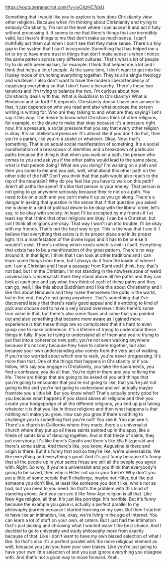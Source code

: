 https://youtubetranscript.com/?v=iyC4zHC7dxU

 Something that I would like you to explore is how does Christianity view other religions. Because when I'm thinking about Christianity and trying to embody Christianity, I'm not at the level where I can accept it and act it fully without processing it. It seems to me that there's things that are incredibly valid, but there's things to me that don't make as much sense. I can't truthfully act them out when I don't see that they make sense. There's a tiny gap in the system that I can't incorporate. Something that has helped me a lot to try to have more trust in things that don't make sense is when I notice the same pattern across very different cultures. That's what a lot of people try to do with perennialism, for example. I think that helped me a lot and I think that helps a lot of people. At the same time, I don't want to get into the Huxley mode of crunching everything together. They're all a single theology and whatever. I also don't want to have the modern liberal tendency of equalizing everything so that I don't have a hierarchy. There's these two tensions and I'm trying to balance the two. I'm curious about how Christianity deals with this. What is Buddhism to Christianity? What is Hinduism and so forth? It depends. Christianity doesn't have one answer to that. It just depends on who you read and also what purpose the person writing is writing for. Who are they talking to and what are they saying? Let's say it this way. The desire to know what Christians think of other religions, for example, or the desire to make that okay because it's a pressure right now. It's a pressure, a social pressure that you say that every other religion is okay. It's an intellectual pressure. It's almost like if you don't do that, then you're a pariah, like you're a zealot or whatever. Okay. Now, that's something. That is an actual social manifestation of something. It's a social manifestation of a breakdown of identities and a breakdown of particular paths because the thing is that when you walk on a path, the person who comes to you and ask you if the other paths would lead to the same place, what is that person doing? What are you doing? I'm walking on a path and then you come to me and you ask, well, what about this other path on the other side of the hill? Don't you think that that path would also reach to the top of the mountain? Why do you feel like you have to walk on this path? Aren't all paths the same? It's like that person is your enemy. That person is not going to go anywhere seriously because they're not on a path. You need to be on a path and you can't make it up as you go along. There's a danger in asking that question in the sense that if that question you asked me is done in a kind of political desire to be okay with the liberal order, let's say, to be okay with society. At least I'll be accepted by my friends if I at least say that I think that other religions are okay. I can be a Christian, but not I think all religions are okay. That way I won't run into trouble. I'll be okay with my friends. That's not the best way to go. This is the way that I see it. I believe that everything that exists is in its proper place and in its proper light. It is a manifestation of the divine logos and it has to be or else it wouldn't exist. There's nothing which exists which is evil in itself. Everything that exists has to be a manifestation of the great pattern. There's no way around it. In that light, I think that I can look at other traditions and I can learn some things from them, but I always do it from the inside of where I am. I am a Christian and I hear a passage from Rumi and I think, hey, that's not bad, but I'm the Christian. I'm not standing in the nowhere zone of weird universalism. Universalists think they stand above all the paths and they can look at each one and say what they think of each of these paths and they can go, well, I like this about Buddhism and I like this about Christianity and I like this about Hinduism and they make themselves the gods in the world, but in the end, they're not going anywhere. That's something that I've discovered lately that there's really good appeal and it's enticing to kind of pick and choose and to have a very broad overview. I think there's some true value in that, but there's also some flaws and some that you pointed out and also something that became more aware as I gained more experience is that these things are so complicated that it's hard to even grasp one to make coherence. It's a lifetime of trying to understand these things in fully. If you're trying to understand all of them and you're trying to put that into a coherence new path, you're not even walking anywhere because it's not only because they have to cohere together, but also because your own understanding also comes from the very act of walking. If you're too worried about which one to walk, you're never progressing. It's more than that. One of the things that happens in Christianity or if you follow, let's say you engage in Christianity, you take the sacraments, you find a confessor, you do all that. You're right in there and you're living the life. There are things that are going to be asked of you and things that you're going to encounter that you're not going to like, that you're just not going to like and you're not going to understand and will actually maybe frustrate you a little bit. But you know what? That's actually pretty good for you because what happens if you stand above all religions and then you create your hodgepodge of all the different religions, you end up just taking whatever it is that you like in those religions and then what happens is that nothing will make you grow. How can you grow if there's nothing to challenge you to something that you're not? You see it. You can see it. There's a church in California where they made, there's a universalist church where they put up all these saints painted up in the apps, like a frieze of saints kind of dancing together. And in that frieze of saints, they put everybody. It's like there's Gandhi and there's like Ella Fitzgerald and there's some saints. And there's like, you know, Augustine is there and origin is there. But it's funny that and so they're like, we're universalists. We like everything and everything's good. And it's just funny because it's funny that all the people up in your saints frieze are still all the people you agree with. Right. So why, if you're a universalist and you think that everybody's going to be saved, then why is Hitler not up in your frieze? Why don't you put a little of some people that'll challenge, maybe not Hitler, but like put someone you don't like, at least like someone you don't like, who's not as bad, but you need to you need. So that's the problem with this kind of standing above. And you can see it like New Age religion is all that. Like New Age religion, all that. It's just like porridge. It's horrible. But it's funny because the example you gave is actually a perfect parallel to my philosophy journey because I started learning on my own. But then I started to have like an intimation, like, okay, we're living in the age of internet. You can learn a lot of stuff on your own, et cetera. But I just had the intimation that's just picking and choosing what I wanted wasn't the best choice. And I decided to go to university and study philosophy more from exactly because of that. Like I don't want to have my own biased selection of what I like. So that's also it's a perfect parallel with the more religious element as well, because you just you have your own biases. Like you're just going to have your own little selection of and you just ignore everything you disagree with. And that's not a good way to move forward. Yeah.